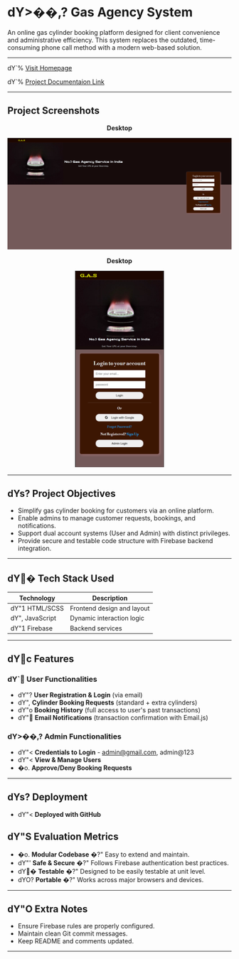 ﻿# dY>��,? Gas Agency System

An online gas cylinder booking platform designed for client convenience and administrative efficiency. This system replaces the outdated, time-consuming phone call method with a modern web-based solution.

---

dY`% [Visit Homepage](https://saptarshi1984.github.io/GasAgency/)

dY`% [Project Documentaion Link](https://drive.google.com/file/d/1Su9I3mnl5tInktZMgxFze3Fqv9v9NJCi/view?usp=drive_link) 

---

## Project Screenshots

<div align="center">
<p><b>Desktop</b></p>
  <img src="public/assets/Screenshot1.png" alt="Project homepage preview" width="600" />
  
</div>

<div align="center">
  <p><b>Desktop</b></p>
  <img src="public/assets/Screenshot2.png" alt="Project booking flow preview" width="200" />
</div>

---

## dYs? Project Objectives

* Simplify gas cylinder booking for customers via an online platform.
* Enable admins to manage customer requests, bookings, and notifications.
* Support dual account systems (User and Admin) with distinct privileges.
* Provide secure and testable code structure with Firebase backend integration.

---

## dY� Tech Stack Used

| Technology    | Description                |
| ------------- | -------------------------- |
| dY"1 HTML/SCSS   | Frontend design and layout |
| dY", JavaScript | Dynamic interaction logic  |
| dY"1 Firebase   | Backend services |

---

## dYc Features

### dY` User Functionalities

* dY"? **User Registration & Login** (via email)
* dY", **Cylinder Booking Requests** (standard + extra cylinders)
* dY"o **Booking History** (full access to user's past transactions)
* dY" **Email Notifications** (transaction confirmation with Email.js)

### dY>��,? Admin Functionalities 

* dY"< **Credentials to Login** - admin@gmail.com, admin@123      
* dY"< **View & Manage Users**
* �o. **Approve/Deny Booking Requests**

---

## dYs? Deployment

* dY"< **Deployed with GitHub**


## dY"S Evaluation Metrics

* �o. **Modular Codebase** �?" Easy to extend and maintain.
* dY"' **Safe & Secure** �?" Follows Firebase authentication best practices.
* dY� **Testable** �?" Designed to be easily testable at unit level.
* dYO? **Portable** �?" Works across major browsers and devices.

---

## dY"O Extra Notes

* Ensure Firebase rules are properly configured.
* Maintain clean Git commit messages.
* Keep README and comments updated.

---

